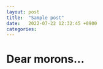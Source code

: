 ```yaml
---
layout: post
title:  "Sample post"
date:   2022-07-22 12:32:45 +0900
categories:
---
```


# Dear morons...